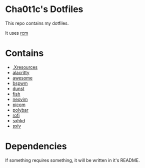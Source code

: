# Cha0t1c's Dotfiles
This repo contains my dotfiles.

It uses [rcm](https://github.com/thoughtbot/rcm)

# Contains
- [.Xresources](./Xresources)
- [alacritty](./config/alacritty/)
- [awesome](./config/awesome/)
- [bspwm](./config/bspwm/)
- [dunst](./config/dunst/)
- [fish](./config/fish/)
- [neovim](./config/nvim/)
- [picom](./config/picom/)
- [polybar](./config/polybar/)
- [rofi](./config/rofi/)
- [sxhkd](./config/sxhkd/)
- [sxiv](./config/sxiv/exec/)

# Dependencies
If something requires something, it will be written in it's README.
